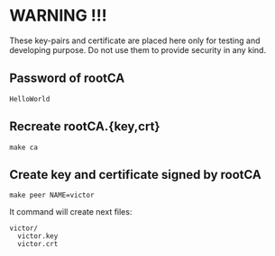 # WARNING !!!

These key-pairs and certificate are placed here only for testing and developing
purpose. Do not use them to provide security in any kind.

## Password of rootCA
```
HelloWorld
```

## Recreate rootCA.{key,crt}
```
make ca
```

## Create key and certificate signed by rootCA
```
make peer NAME=victor
```
It command will create next files:
```
victor/
  victor.key
  victor.crt
```
